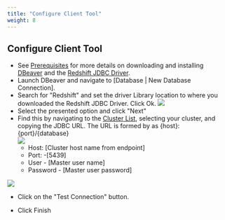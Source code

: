 ```yaml
---
title: "Configure Client Tool"
weight: 8
---
```


## Configure Client Tool

* See [Prerequisites](../prerequisites) for more details on downloading and installing [DBeaver](https://dbeaver.io/) and the [Redshift JDBC Driver](https://docs.aws.amazon.com/redshift/latest/mgmt/connecting-to-cluster.html). 
* Launch DBeaver and navigate to [Database | New Database Connection].
* Search for "Redshift" and set the driver Library location to where you downloaded the Redshift JDBC Driver. Click Ok.
![](/images/Library-dbeaver.png)
* Select the presented option and click "Next"
* Find this by navigating to the [Cluster List](https://console.aws.amazon.com/redshift/home?cluster-details:#cluster-list:), selecting your cluster, and copying the JDBC URL. The URL is formed by as {host}:{port}/{database}  
  ![](/images/JDBCUrl.png)
  * Host: [Cluster host name from endpoint]
  * Port: -[5439]
  * User - [Master user name]
  * Password - [Master user password]

![](/images/JDBCURL-dbeaver.png)

* Click on the "Test Connection" button.

* Click Finish
